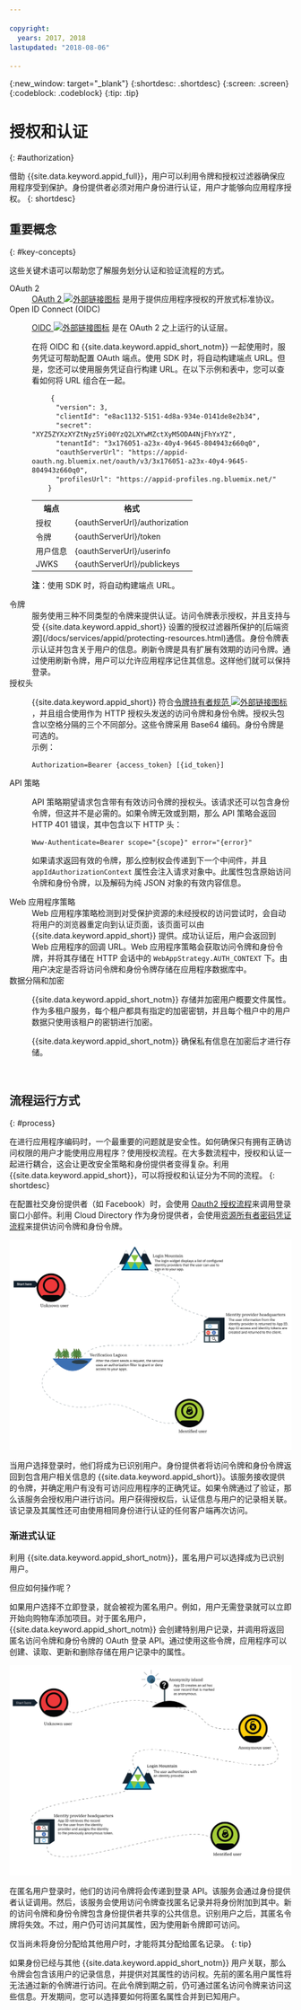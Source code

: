 ```yaml
---

copyright:
  years: 2017, 2018
lastupdated: "2018-08-06"

---
```


{:new_window: target="_blank"}
{:shortdesc: .shortdesc}
{:screen: .screen}
{:codeblock: .codeblock}
{:tip: .tip}

# 授权和认证
{: #authorization}

借助 {{site.data.keyword.appid_full}}，用户可以利用令牌和授权过滤器确保应用程序受到保护。身份提供者必须对用户身份进行认证，用户才能够向应用程序授权。
{: shortdesc}


## 重要概念
{: #key-concepts}

这些关键术语可以帮助您了解服务划分认证和验证流程的方式。

<dl>
  <dt>OAuth 2</dt>
    <dd><a href="https://tools.ietf.org/html/rfc6749" target="_blank">OAuth 2 <img src="../../icons/launch-glyph.svg" alt="外部链接图标"></a> 是用于提供应用程序授权的开放式标准协议。</dd>
  <dt>Open ID Connect (OIDC)</dt>
    <dd><p><a href="http://openid.net/developers/specs/" target="_blank">OIDC <img src="../../icons/launch-glyph.svg" alt="外部链接图标"></a> 是在 OAuth 2 之上运行的认证层。</p>
    <p>在将 OIDC 和 {{site.data.keyword.appid_short_notm}} 一起使用时，服务凭证可帮助配置 OAuth 端点。使用 SDK 时，将自动构建端点 URL。但是，您还可以使用服务凭证自行构建 URL。在以下示例和表中，您可以查看如何将 URL 组合在一起。</p>
    <pre class="codeblock">
    <code>{
      "version": 3,
      "clientId": "e8ac1132-5151-4d8a-934e-0141de8e2b34",
      "secret": "XYZ5ZYXzXYZtNyz5Yi00YzQ2LXYwMZctXyM5ODA4NjFhYxYZ",
      "tenantId": "3x176051-a23x-40y4-9645-804943z660q0",
      "oauthServerUrl": "https://appid-oauth.ng.bluemix.net/oauth/v3/3x176051-a23x-40y4-9645-804943z660q0",
      "profilesUrl": "https://appid-profiles.ng.bluemix.net/"
    }</code></pre>
    <table>
      <tr>
        <th>端点</th>
        <th>格式</th>
      </tr>
      <tr>
        <td>授权</td>
        <td>{oauthServerUrl}/authorization</td>
      </tr>
      <tr>
        <td>令牌</td>
        <td>{oauthServerUrl}/token</td>
      </tr>
      <tr>
        <td>用户信息</td>
        <td>{oauthServerUrl}/userinfo</td>
      </tr>
      <tr>
        <td>JWKS</td>
        <td>{oauthServerUrl}/publickeys</td>
      </tr>
    </table>
    <p><strong>注</strong>：使用 SDK 时，将自动构建端点 URL。</p></dd>
  <dt>令牌</dt>
    <dd>服务使用三种不同类型的令牌来提供认证。访问令牌表示授权，并且支持与受 {{site.data.keyword.appid_short}} 设置的授权过滤器所保护的[后端资源](/docs/services/appid/protecting-resources.html)通信。身份令牌表示认证并包含关于用户的信息。刷新令牌是具有扩展有效期的访问令牌。通过使用刷新令牌，用户可以允许应用程序记住其信息。这样他们就可以保持登录。</dd>
  <dt>授权头</dt>
    <dd><p>{{site.data.keyword.appid_short}} 符合<a href="https://tools.ietf.org/html/rfc6750" target="blank">令牌持有者规范 <img src="../../icons/launch-glyph.svg" alt="外部链接图标"></a>，并且组合使用作为 HTTP 授权头发送的访问令牌和身份令牌。授权头包含以空格分隔的三个不同部分。这些令牌采用 Base64 编码。身份令牌是可选的。</br>
    示例：</p>
    <pre><code>Authorization=Bearer {access_token} [{id_token}]</pre></code></dd>
  <dt>API 策略</dt>
    <dd><p>API 策略期望请求包含带有有效访问令牌的授权头。该请求还可以包含身份令牌，但这并不是必需的。如果令牌无效或到期，那么 API 策略会返回 HTTP 401 错误，其中包含以下 HTTP 头：</p> <pre><code>Www-Authenticate=Bearer scope="{scope}" error="{error}"</code></pre>
    <p>如果请求返回有效的令牌，那么控制权会传递到下一个中间件，并且 <code>appIdAuthorizationContext</code> 属性会注入请求对象中。此属性包含原始访问令牌和身份令牌，以及解码为纯 JSON 对象的有效内容信息。</dd>
  <dt>Web 应用程序策略</dt>
    <dd>Web 应用程序策略检测到对受保护资源的未经授权的访问尝试时，会自动将用户的浏览器重定向到认证页面，该页面可以由 {{site.data.keyword.appid_short}} 提供。成功认证后，用户会返回到 Web 应用程序的回调 URL。Web 应用程序策略会获取访问令牌和身份令牌，并将其存储在 HTTP 会话中的 <code>WebAppStrategy.AUTH_CONTEXT</code> 下。由用户决定是否将访问令牌和身份令牌存储在应用程序数据库中。</dd>
  <dt>数据分隔和加密</dt>
    <dd><p>{{site.data.keyword.appid_short_notm}} 存储并加密用户概要文件属性。作为多租户服务，每个租户都具有指定的加密密钥，并且每个租户中的用户数据只使用该租户的密钥进行加密。</p>
    <p>{{site.data.keyword.appid_short_notm}} 确保私有信息在加密后才进行存储。</p></dd>
</dl>

</br>

## 流程运行方式
{: #process}

在进行应用程序编码时，一个最重要的问题就是安全性。如何确保只有拥有正确访问权限的用户才能使用应用程序？使用授权流程。在大多数流程中，授权和认证一起进行耦合，这会让更改安全策略和身份提供者变得复杂。利用 {{site.data.keyword.appid_short}}，可以将授权和认证分为不同的流程。
{: shortdesc}

在配置社交身份提供者（如 Facebook）时，会使用 [Oauth2 授权流程](https://oauthlib.readthedocs.io/en/stable/oauth2/grants/authcode.html)来调用登录窗口小部件。利用 Cloud Directory 作为身份提供者，会使用[资源所有者密码凭证流程](https://oauthlib.readthedocs.io/en/stable/oauth2/grants/password.html)来提供访问令牌和身份令牌。

![成为已识别用户的途径。](/images/authenticationtrail.png)

当用户选择登录时，他们将成为已识别用户。身份提供者将访问令牌和身份令牌返回到包含用户相关信息的 {{site.data.keyword.appid_short}}。该服务接收提供的令牌，并确定用户有没有可访问应用程序的正确凭证。如果令牌通过了验证，那么该服务会授权用户进行访问。用户获得授权后，认证信息与用户的记录相关联。该记录及其属性还可由使用相同身份进行认证的任何客户端再次访问。

### 渐进式认证

利用 {{site.data.keyword.appid_short_notm}}，匿名用户可以选择成为已识别用户。

但应如何操作呢？

如果用户选择不立即登录，就会被视为匿名用户。例如，用户无需登录就可以立即开始向购物车添加项目。对于匿名用户，{{site.data.keyword.appid_short_notm}} 会创建特别用户记录，并调用将返回匿名访问令牌和身份令牌的 OAuth 登录 API。通过使用这些令牌，应用程序可以创建、读取、更新和删除存储在用户记录中的属性。

![在以匿名用户身份启动时成为已识别用户的途径。](/images/anon-authenticationtrail.png)

在匿名用户登录时，他们的访问令牌将会传递到登录 API。该服务会通过身份提供者认证调用。然后，该服务会使用访问令牌查找匿名记录并将身份附加到其中。新的访问令牌和身份令牌包含身份提供者共享的公共信息。识别用户之后，其匿名令牌将失效。不过，用户仍可访问其属性，因为使用新令牌即可访问。

仅当尚未将身份分配给其他用户时，才能将其分配给匿名记录。
{: tip}

如果身份已经与其他 {{site.data.keyword.appid_short_notm}} 用户关联，那么令牌会包含该用户的记录信息，并提供对其属性的访问权。先前的匿名用户属性将无法通过新的令牌进行访问。在此令牌到期之前，仍可通过匿名访问令牌来访问这些信息。开发期间，您可以选择要如何将匿名属性合并到已知用户。
